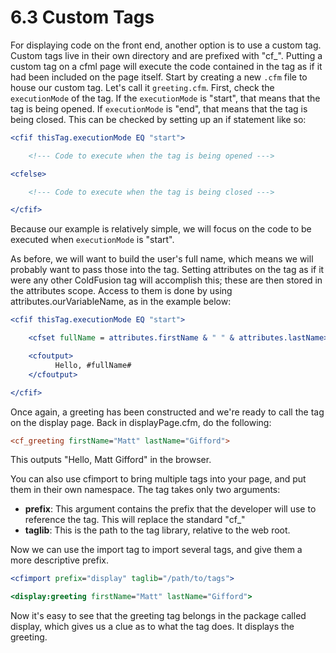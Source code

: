 # 6.3 Custom Tags

For displaying code on the front end, another option is to use a custom
tag. Custom tags live in their own directory and are prefixed with
"cf\_". Putting a custom tag on a cfml page will execute the code
contained in the tag as if it had been included on the page itself.
Start by creating a new `.cfm` file to house our custom tag. Let's call it
`greeting.cfm`. First, check the `executionMode` of the tag. If the
`executionMode` is "start", that means that the tag is being opened. If
`executionMode` is "end", that means that the tag is being closed. This
can be checked by setting up an if statement like so:

```cfml
<cfif thisTag.executionMode EQ "start">

    <!--- Code to execute when the tag is being opened --->

<cfelse>

    <!--- Code to execute when the tag is being closed --->

</cfif>
```

Because our example is relatively simple, we will focus on the code to
be executed when `executionMode` is "start".

As before, we will want to build the user's full name, which means we
will probably want to pass those into the tag. Setting attributes on the
tag as if it were any other ColdFusion tag will accomplish this; these
are then stored in the attributes scope. Access to them is done by using
attributes.ourVariableName, as in the example below:

```cfml
<cfif thisTag.executionMode EQ "start">

    <cfset fullName = attributes.firstName & " " & attributes.lastName>

    <cfoutput>
          Hello, #fullName#
    </cfoutput>

</cfif>
```

Once again, a greeting has been constructed and we're ready to call the
tag on the display page. Back in displayPage.cfm, do the following:

```cfml
<cf_greeting firstName="Matt" lastName="Gifford">
```

This outputs "Hello, Matt Gifford" in the browser.

You can also use cfimport to bring multiple tags into your page, and put
them in their own namespace. The tag takes only two arguments:

- **prefix**: This argument contains the prefix that the developer
will use to reference the tag. This will replace the standard "cf\_"
- **taglib**: This is the path to the tag library, relative to the web root.

Now we can use the import tag to import several tags, and give them a
more descriptive prefix.

```cfml
<cfimport prefix="display" taglib="/path/to/tags">

<display:greeting firstName="Matt" lastName="Gifford">
```

Now it's easy to see that the greeting tag belongs in the package called
display, which gives us a clue as to what the tag does. It displays the
greeting.
